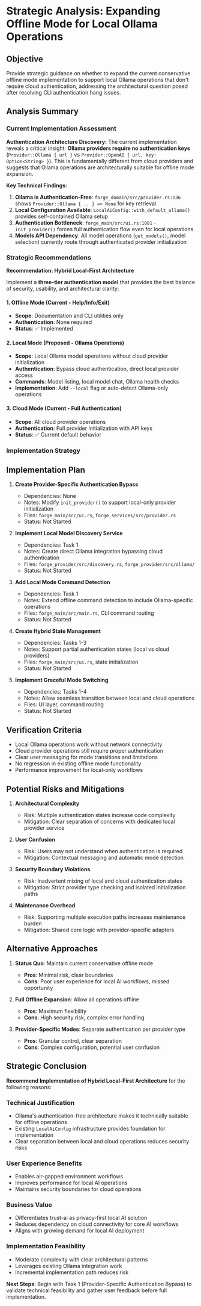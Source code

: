 # Strategic Analysis: Expanding Offline Mode for Local Ollama Operations

## Objective

Provide strategic guidance on whether to expand the current conservative offline mode implementation to support local Ollama operations that don't require cloud authentication, addressing the architectural question posed after resolving CLI authentication hang issues.

## Analysis Summary

### Current Implementation Assessment

**Authentication Architecture Discovery:**
The current implementation reveals a critical insight: **Ollama providers require no authentication keys** (`Provider::Ollama { url }` vs `Provider::OpenAI { url, key: Option<String> }`). This is fundamentally different from cloud providers and suggests that Ollama operations are architecturally suitable for offline mode expansion.

**Key Technical Findings:**
1. **Ollama is Authentication-Free**: `forge_domain/src/provider.rs:136` shows `Provider::Ollama { .. } => None` for key retrieval
2. **Local Configuration Available**: `LocalAiConfig::with_default_ollama()` provides self-contained Ollama setup
3. **Authentication Bottleneck**: `forge_main/src/ui.rs:1081` - `init_provider()` forces full authentication flow even for local operations
4. **Models API Dependency**: All model operations (`get_models()`, model selection) currently route through authenticated provider initialization

### Strategic Recommendations

**Recommendation: Hybrid Local-First Architecture**

Implement a **three-tier authentication model** that provides the best balance of security, usability, and architectural clarity:

#### 1. **Offline Mode** (Current - Help/Info/Exit)
- **Scope**: Documentation and CLI utilities only
- **Authentication**: None required
- **Status**: ✅ Implemented

#### 2. **Local Mode** (Proposed - Ollama Operations)
- **Scope**: Local Ollama model operations without cloud provider initialization
- **Authentication**: Bypass cloud authentication, direct local provider access
- **Commands**: Model listing, local model chat, Ollama health checks
- **Implementation**: Add `--local` flag or auto-detect Ollama-only operations

#### 3. **Cloud Mode** (Current - Full Authentication)
- **Scope**: All cloud provider operations
- **Authentication**: Full provider initialization with API keys
- **Status**: ✅ Current default behavior

### Implementation Strategy

## Implementation Plan

1. **Create Provider-Specific Authentication Bypass**
   - Dependencies: None
   - Notes: Modify `init_provider()` to support local-only provider initialization
   - Files: `forge_main/src/ui.rs`, `forge_services/src/provider.rs`
   - Status: Not Started

2. **Implement Local Model Discovery Service**
   - Dependencies: Task 1
   - Notes: Create direct Ollama integration bypassing cloud authentication
   - Files: `forge_provider/src/discovery.rs`, `forge_provider/src/ollama/`
   - Status: Not Started

3. **Add Local Mode Command Detection**
   - Dependencies: Task 1
   - Notes: Extend offline command detection to include Ollama-specific operations
   - Files: `forge_main/src/main.rs`, CLI command routing
   - Status: Not Started

4. **Create Hybrid State Management**
   - Dependencies: Tasks 1-3
   - Notes: Support partial authentication states (local vs cloud providers)
   - Files: `forge_main/src/ui.rs`, state initialization
   - Status: Not Started

5. **Implement Graceful Mode Switching**
   - Dependencies: Tasks 1-4
   - Notes: Allow seamless transition between local and cloud operations
   - Files: UI layer, command routing
   - Status: Not Started

## Verification Criteria

- Local Ollama operations work without network connectivity
- Cloud provider operations still require proper authentication
- Clear user messaging for mode transitions and limitations
- No regression in existing offline mode functionality
- Performance improvement for local-only workflows

## Potential Risks and Mitigations

1. **Architectural Complexity**
   - Risk: Multiple authentication states increase code complexity
   - Mitigation: Clear separation of concerns with dedicated local provider service

2. **User Confusion**
   - Risk: Users may not understand when authentication is required
   - Mitigation: Contextual messaging and automatic mode detection

3. **Security Boundary Violations**
   - Risk: Inadvertent mixing of local and cloud authentication states
   - Mitigation: Strict provider type checking and isolated initialization paths

4. **Maintenance Overhead**
   - Risk: Supporting multiple execution paths increases maintenance burden
   - Mitigation: Shared core logic with provider-specific adapters

## Alternative Approaches

1. **Status Quo**: Maintain current conservative offline mode
   - **Pros**: Minimal risk, clear boundaries
   - **Cons**: Poor user experience for local AI workflows, missed opportunity

2. **Full Offline Expansion**: Allow all operations offline
   - **Pros**: Maximum flexibility
   - **Cons**: High security risk, complex error handling

3. **Provider-Specific Modes**: Separate authentication per provider type
   - **Pros**: Granular control, clear separation
   - **Cons**: Complex configuration, potential user confusion

## Strategic Conclusion

**Recommend Implementation of Hybrid Local-First Architecture** for the following reasons:

### Technical Justification
- Ollama's authentication-free architecture makes it technically suitable for offline operations
- Existing `LocalAiConfig` infrastructure provides foundation for implementation
- Clear separation between local and cloud operations reduces security risks

### User Experience Benefits
- Enables air-gapped environment workflows
- Improves performance for local AI operations
- Maintains security boundaries for cloud operations

### Business Value
- Differentiates trust-ai as privacy-first local AI solution
- Reduces dependency on cloud connectivity for core AI workflows
- Aligns with growing demand for local AI deployment

### Implementation Feasibility
- Moderate complexity with clear architectural patterns
- Leverages existing Ollama integration work
- Incremental implementation path reduces risk

**Next Steps**: Begin with Task 1 (Provider-Specific Authentication Bypass) to validate technical feasibility and gather user feedback before full implementation.